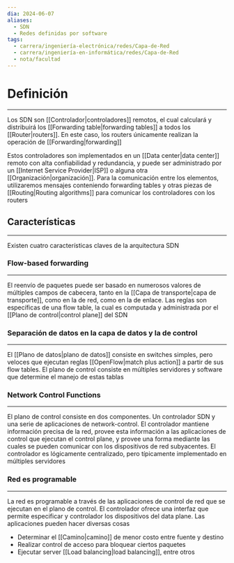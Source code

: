 ```yaml
---
dia: 2024-06-07
aliases:
  - SDN
  - Redes definidas por software
tags:
  - carrera/ingeniería-electrónica/redes/Capa-de-Red
  - carrera/ingeniería-en-informática/redes/Capa-de-Red
  - nota/facultad
---
```

# Definición
---
Los SDN son [[Controlador|controladores]] remotos, el cual calculará y distribuirá los [[Forwarding table|forwarding tables]] a todos los [[Router|routers]]. En este caso, los routers únicamente realizan la operación de [[Forwarding|forwarding]]

Estos controladores son implementados en un [[Data center|data center]] remoto con alta confiabilidad y redundancia, y puede ser administrado por un [[Internet Service Provider|ISP]] o alguna otra [[Organización|organización]]. Para la comunicación entre los elementos, utilizaremos mensajes conteniendo forwarding tables y otras piezas de [[Routing|Routing algorithms]] para comunicar los controladores con los routers

## Características
---
Existen cuatro características claves de la arquitectura SDN

### Flow-based forwarding
---
El reenvío de paquetes puede ser basado en numerosos valores de múltiples campos de cabecera, tanto en la [[Capa de transporte|capa de transporte]], como en la de red, como en la de enlace. Las reglas son específicas de una flow table, la cual es computada y administrada por el [[Plano de control|control plane]] del SDN

### Separación de datos en la capa de datos y la de control
---
El [[Plano de datos|plano de datos]] consiste en switches simples, pero veloces que ejecutan reglas [[OpenFlow|match plus action]] a partir de sus flow tables. El plano de control consiste en múltiples servidores y software que determine el manejo de estas tablas

### Network Control Functions
---
El plano de control consiste en dos componentes. Un controlador SDN y una serie de aplicaciones de network-control. El controlador mantiene información precisa de la red, provee esta información a las aplicaciones de control que ejecutan el control plane, y provee una forma mediante las cuales se pueden comunicar con los dispositivos de red subyacentes. El controlador es lógicamente centralizado, pero típicamente implementado en múltiples servidores

### Red es programable
---
La red es programable a través de las aplicaciones de control de red que se ejecutan en el plano de control. El controlador ofrece una interfaz que permite especificar y controlador los dispositivos del data plane. Las aplicaciones pueden hacer diversas cosas
* Determinar el [[Camino|camino]] de menor costo entre fuente y destino
* Realizar control de acceso para bloquear ciertos paquetes
* Ejecutar server [[Load balancing|load balancing]], entre otros